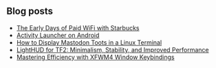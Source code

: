 ## Blog posts
<!-- BLOG-POST-LIST:START -->
- [The Early Days of Paid WiFi with Starbucks](https://furycd001.github.io/the-early-days-of-paid-wifi-with-starbucks/)
- [Activity Launcher on Android](https://furycd001.github.io/activity-launcher-on-android/)
- [How to Display Mastodon Toots in a Linux Terminal](https://furycd001.github.io/how-to-display-mastodon-toots-in-a-linux-terminal/)
- [LightHUD for TF2: Minimalism, Stability, and Improved Performance](https://furycd001.github.io/lighthud-for-tf2-minimalism-stability-and-improved-performance/)
- [Mastering Efficiency with XFWM4 Window Keybindings](https://furycd001.github.io/mastering-efficiency-with-xfwm4-window-keybindings/)
<!-- BLOG-POST-LIST:END -->

<!--
**furycd001/furycd001** is a ✨ _special_ ✨ repository because its `README.md` (this file) appears on your GitHub profile.

Here are some ideas to get you started:

- 🔭 I’m currently working on ...
- 🌱 I’m currently learning ...
- 👯 I’m looking to collaborate on ...
- 🤔 I’m looking for help with ...
- 💬 Ask me about ...
- 📫 How to reach me: ...
- 😄 Pronouns: ...
- ⚡ Fun fact: ...
-->
